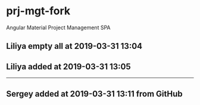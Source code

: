 # prj-mgt-fork
Angular Material Project Management SPA

## Liliya empty all at 2019-03-31 13:04
## Liliya added at 2019-03-31 13:05
---
## Sergey added at 2019-03-31 13:11 from GitHub

